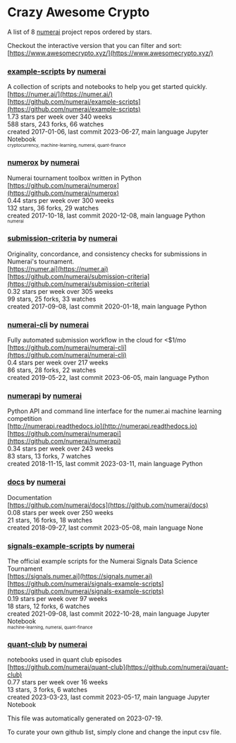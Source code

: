 # Crazy Awesome Crypto
A list of 8 [numerai](https://github.com/numerai) project repos ordered by stars.  

Checkout the interactive version that you can filter and sort: 
[https://www.awesomecrypto.xyz/](https://www.awesomecrypto.xyz/)  


### [example-scripts](https://github.com/numerai/example-scripts) by [numerai](https://github.com/numerai)  
A collection of scripts and notebooks to help you get started quickly.  
[https://numer.ai/](https://numer.ai/)  
[https://github.com/numerai/example-scripts](https://github.com/numerai/example-scripts)  
1.73 stars per week over 340 weeks  
588 stars, 243 forks, 66 watches  
created 2017-01-06, last commit 2023-06-27, main language Jupyter Notebook  
<sub><sup>cryptocurrency, machine-learning, numerai, quant-finance</sup></sub>


### [numerox](https://github.com/numerai/numerox) by [numerai](https://github.com/numerai)  
Numerai tournament toolbox written in Python  
[https://github.com/numerai/numerox](https://github.com/numerai/numerox)  
0.44 stars per week over 300 weeks  
132 stars, 36 forks, 29 watches  
created 2017-10-18, last commit 2020-12-08, main language Python  
<sub><sup>numerai</sup></sub>


### [submission-criteria](https://github.com/numerai/submission-criteria) by [numerai](https://github.com/numerai)  
Originality, concordance, and consistency checks for submissions in Numerai's tournament.  
[https://numer.ai](https://numer.ai)  
[https://github.com/numerai/submission-criteria](https://github.com/numerai/submission-criteria)  
0.32 stars per week over 305 weeks  
99 stars, 25 forks, 33 watches  
created 2017-09-08, last commit 2020-01-18, main language Python  


### [numerai-cli](https://github.com/numerai/numerai-cli) by [numerai](https://github.com/numerai)  
Fully automated submission workflow in the cloud for <$1/mo  
[https://github.com/numerai/numerai-cli](https://github.com/numerai/numerai-cli)  
0.4 stars per week over 217 weeks  
86 stars, 28 forks, 22 watches  
created 2019-05-22, last commit 2023-06-05, main language Python  


### [numerapi](https://github.com/numerai/numerapi) by [numerai](https://github.com/numerai)  
Python API and command line interface for the numer.ai machine learning competition  
[http://numerapi.readthedocs.io](http://numerapi.readthedocs.io)  
[https://github.com/numerai/numerapi](https://github.com/numerai/numerapi)  
0.34 stars per week over 243 weeks  
83 stars, 13 forks, 7 watches  
created 2018-11-15, last commit 2023-03-11, main language Python  


### [docs](https://github.com/numerai/docs) by [numerai](https://github.com/numerai)  
Documentation    
[https://github.com/numerai/docs](https://github.com/numerai/docs)  
0.08 stars per week over 250 weeks  
21 stars, 16 forks, 18 watches  
created 2018-09-27, last commit 2023-05-08, main language None  


### [signals-example-scripts](https://github.com/numerai/signals-example-scripts) by [numerai](https://github.com/numerai)  
The official example scripts for the Numerai Signals Data Science Tournament  
[https://signals.numer.ai](https://signals.numer.ai)  
[https://github.com/numerai/signals-example-scripts](https://github.com/numerai/signals-example-scripts)  
0.19 stars per week over 97 weeks  
18 stars, 12 forks, 6 watches  
created 2021-09-08, last commit 2022-10-28, main language Jupyter Notebook  
<sub><sup>machine-learning, numerai, quant-finance</sup></sub>


### [quant-club](https://github.com/numerai/quant-club) by [numerai](https://github.com/numerai)  
notebooks used in quant club episodes  
[https://github.com/numerai/quant-club](https://github.com/numerai/quant-club)  
0.77 stars per week over 16 weeks  
13 stars, 3 forks, 6 watches  
created 2023-03-23, last commit 2023-05-17, main language Jupyter Notebook  


This file was automatically generated on 2023-07-19.  

To curate your own github list, simply clone and change the input csv file.  